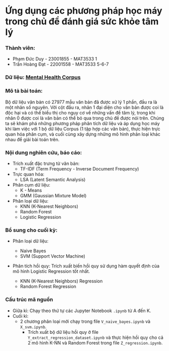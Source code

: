 # Ứng dụng các phương pháp học máy trong chủ đề đánh giá sức khỏe tâm lý

### Thành viên:
- Phạm Đức Duy - 23001855 - MAT3533 1
- Trần Hoàng Đạt - 22001558 - MAT3533 5-6-7 

### Dữ liệu: [Mental Health Corpus](https://www.kaggle.com/datasets/reihanenamdari/mental-health-corpus)

### Mô tả bài toán:

Bộ dữ liệu văn bản có 27977 mẫu văn bản đã được xử lý 1 phần, đầu ra là một nhãn số nguyên. Với cột đầu ra, nhãn 1 đại diện cho văn bản được coi là độc hại và có thể biểu thị cho nguy cơ về những vấn đề tâm lý, trong khi nhãn 0 được coi là văn bản có thể bỏ qua trong chủ đề được nói trên. Chúng ta sẽ khám phá những phương pháp phân tích dữ liệu và áp dụng học máy khi làm việc với 1 bộ dữ liệu Corpus (1 tập hợp các văn bản), thực hiện trực quan hóa phân cụm, và cuối cùng xây dựng những mô hình phân loại khác nhau để giải bài toán trên.

### Nội dung nghiên cứu, báo cáo:
- Trích xuất đặc trưng từ văn bản:
	- TF-IDF (Term Frequency - Inverse Document Frequency)
- Trực quan hóa:
	- LSA (Latent Semantic Analysis)
- Phân cụm dữ liệu:
	- K - Means
	- GMM (Gaussian Mixture Model)
- Phân loại dữ liệu:
	- KNN (K-Nearest Neighbors)
	- Random Forest
	- Logistic Regression

### Bổ sung cho cuối kỳ:

- Phân loại dữ liệu:
	- Naive Bayes
	- SVM (Support Vector Machine)
  
- Phân tích hồi quy: Trích xuất biến hồi quy sử dụng hàm quyết định của mô hình Logistic Regression tốt nhất.
	- KNN (K-Nearest Neighbors) Regression
	- Random Forest Regression

### Cấu trúc mã nguồn

- Giữa kì: Chạy theo thứ tự các Jupyter Notebook `.ipynb` từ A đến K.
- Cuối kì:
	- 2 chương phân loại mới chạy trong file `V_naive_bayes.ipynb` và `X_svm.ipynb`.
		- Trích xuất bộ dữ liệu hồi quy ở file `Y_extract_regression_dataset.ipynb` và thực hiện hồi quy cho cả 2 mô hình K-NN và Random Forest trong file `Z_regression.ipynb`.